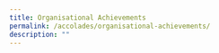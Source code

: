 ```yaml
---
title: Organisational Achievements
permalink: /accolades/organisational-achievements/
description: ""
---
```

